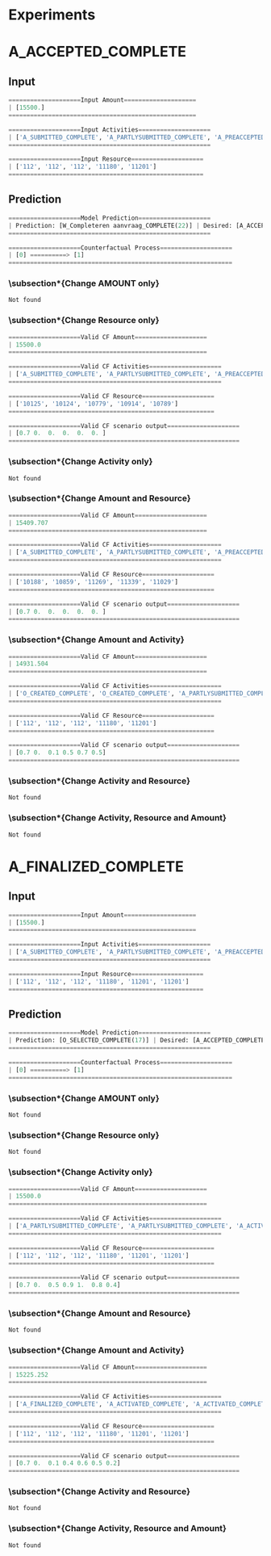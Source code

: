 # Experiments

# A_ACCEPTED_COMPLETE

## Input 

```python
====================Input Amount====================
| [15500.] 
====================================================

====================Input Activities====================
| ['A_SUBMITTED_COMPLETE', 'A_PARTLYSUBMITTED_COMPLETE', 'A_PREACCEPTED_COMPLETE', 'W_Completeren aanvraag_COMPLETE', 'W_Completeren aanvraag_COMPLETE'] 
========================================================

====================Input Resource====================
| ['112', '112', '112', '11180', '11201'] 
======================================================
```

## Prediction

```python
====================Model Prediction====================
| Prediction: [W_Completeren aanvraag_COMPLETE(22)] | Desired: [A_ACCEPTED_COMPLETE(3)] 
========================================================

====================Counterfactual Process====================
| [0] ==========> [1] 
==============================================================
```

### \subsection*{Change AMOUNT only}
```Not found```

### \subsection*{Change Resource only}
```python
====================Valid CF Amount====================
| 15500.0 
=======================================================

====================Valid CF Activities====================
| ['A_SUBMITTED_COMPLETE', 'A_PARTLYSUBMITTED_COMPLETE', 'A_PREACCEPTED_COMPLETE', 'W_Completeren aanvraag_COMPLETE', 'W_Completeren aanvraag_COMPLETE'] 
===========================================================

====================Valid CF Resource====================
| ['10125', '10124', '10779', '10914', '10789'] 
=========================================================

====================Valid CF scenario output====================
| [0.7 0.  0.  0.  0.  0. ] 
================================================================
```

### \subsection*{Change Activity only}
```Not found```

### \subsection*{Change Amount and Resource}
```python
====================Valid CF Amount====================
| 15409.707 
=======================================================

====================Valid CF Activities====================
| ['A_SUBMITTED_COMPLETE', 'A_PARTLYSUBMITTED_COMPLETE', 'A_PREACCEPTED_COMPLETE', 'W_Completeren aanvraag_COMPLETE', 'W_Completeren aanvraag_COMPLETE'] 
===========================================================

====================Valid CF Resource====================
| ['10188', '10859', '11269', '11339', '11029'] 
=========================================================

====================Valid CF scenario output====================
| [0.7 0.  0.  0.  0.  0. ] 
================================================================
```

### \subsection*{Change Amount and Activity}

```python
====================Valid CF Amount====================
| 14931.504 
=======================================================

====================Valid CF Activities====================
| ['O_CREATED_COMPLETE', 'O_CREATED_COMPLETE', 'A_PARTLYSUBMITTED_COMPLETE', 'O_DECLINED_COMPLETE', 'A_ACTIVATED_COMPLETE'] 
===========================================================

====================Valid CF Resource====================
| ['112', '112', '112', '11180', '11201'] 
=========================================================

====================Valid CF scenario output====================
| [0.7 0.  0.1 0.5 0.7 0.5] 
================================================================
```

### \subsection*{Change Activity and Resource}
```Not found```

### \subsection*{Change Activity, Resource and Amount}
```Not found```


# A_FINALIZED_COMPLETE

## Input 
```python
====================Input Amount====================
| [15500.] 
====================================================

====================Input Activities====================
| ['A_SUBMITTED_COMPLETE', 'A_PARTLYSUBMITTED_COMPLETE', 'A_PREACCEPTED_COMPLETE', 'W_Completeren aanvraag_COMPLETE', 'W_Completeren aanvraag_COMPLETE', 'A_ACCEPTED_COMPLETE'] 
========================================================

====================Input Resource====================
| ['112', '112', '112', '11180', '11201', '11201'] 
======================================================
```

## Prediction

```python
====================Model Prediction====================
| Prediction: [O_SELECTED_COMPLETE(17)] | Desired: [A_ACCEPTED_COMPLETE(3)] 
========================================================

====================Counterfactual Process====================
| [0] ==========> [1] 
==============================================================
```

### \subsection*{Change AMOUNT only}
```Not found```

### \subsection*{Change Resource only}
```Not found```

### \subsection*{Change Activity only}

```python
====================Valid CF Amount====================
| 15500.0 
=======================================================

====================Valid CF Activities====================
| ['A_PARTLYSUBMITTED_COMPLETE', 'A_PARTLYSUBMITTED_COMPLETE', 'A_ACTIVATED_COMPLETE', 'A_ACTIVATED_COMPLETE', 'A_PREACCEPTED_COMPLETE', 'A_REGISTERED_COMPLETE'] 
===========================================================

====================Valid CF Resource====================
| ['112', '112', '112', '11180', '11201', '11201'] 
=========================================================

====================Valid CF scenario output====================
| [0.7 0.  0.5 0.9 1.  0.8 0.4] 
================================================================
```

### \subsection*{Change Amount and Resource}

```Not found```

### \subsection*{Change Amount and Activity}

```python
====================Valid CF Amount====================
| 15225.252 
=======================================================

====================Valid CF Activities====================
| ['A_FINALIZED_COMPLETE', 'A_ACTIVATED_COMPLETE', 'A_ACTIVATED_COMPLETE', 'A_ACTIVATED_COMPLETE', 'A_PREACCEPTED_COMPLETE', 'A_APPROVED_COMPLETE'] 
===========================================================

====================Valid CF Resource====================
| ['112', '112', '112', '11180', '11201', '11201'] 
=========================================================

====================Valid CF scenario output====================
| [0.7 0.  0.1 0.4 0.6 0.5 0.2] 
================================================================
```

### \subsection*{Change Activity and Resource}
```Not found```

### \subsection*{Change Activity, Resource and Amount}
```Not found```